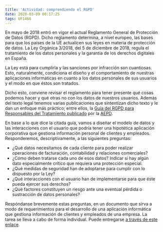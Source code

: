 ```yaml
---
title: 'Actividad: comprendiendo el RGPD'
date: 2020-03-09 00:17:25
tags: UF1466
---
```

En mayo de 2018 entró en vigor el actual Reglamento General de Protección de Datos (RGPD). Dicho reglamento determina, a nivel europeo, las bases para que los países de la UE actualicen sus leyes en materia de protección de datos. La Ley Orgánica 3/2018, del 5 de diciembre de 2018, regula el tratamiento de los datos personales y la garantía de los derechos digitales en España.

La Ley está para cumplirla y las sanciones por infracción son cuantiosas. Esto, naturalmente, condiciona el diseño y el comportamiento de nuestras aplicaciones informáticas en cuanto a los datos personales de sus usuarios y el modo en que éstos son tratados.

Dicho esto, conviene revisar el reglamento para tener presente qué cosas podemos hacer y qué otras no con los datos de nuestros usuarios. Además del texto legal tenemos varias publicaciones que sintentizan dicho texto y le dan un enfoque más práctico; entre ellos, la [Guía del RGPD para Responsables del Tratamiento publicado](https://zurdistan.cloud/index.php/s/EbREPKA3eDAK2Sc) por la [AEPD](https://www.aepd.es/es).

En base a lo que dice la citada guía, vamos a diseñar el modelo de datos y las interacciones con el usuario que podría tener una hipotética aplicación corporativa que gestiona información personal de clientes y empleados. Responderemos, descriptivamente, a las siguientes preguntas:

* ¿Qué datos necesitamos de cada cliente para poder realizar operaciones de facturación, contabilidad y relaciones comerciales?
* ¿Cómo deben tratarse cada uno de esos datos? Indicar si hay algún dato especialmente crítico que requiera una protección especial.
* ¿Qué medidas de seguridad han de adoptarse para cumplir con lo dispuesto por la Ley?
* ¿Qué interacciones con el usuario han de implementarse para que éste pueda ejercer sus derechos?
* ¿Qué factores constituyen un riesgo ante una eventual pérdida o sustracción de datos personales?

Respóndanse brevemente estas preguntas, en un documento que sirva a modo de requerimientos para el desarrollo de una aplicación informática que gestiona información de clientes y empleados de una empresa. La tarea se lleva a cabo de forma individual. Puede entregarse [a través de este enlace](https://zurdistan.cloud/index.php/s/H7Sjeb4a7XKLoWw).